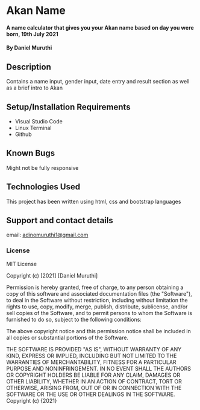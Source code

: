 # Akan Name

#### A name calculator that gives you your Akan name based on day you were born, 19th July 2021

#### By **Daniel Muruthi**

## Description

Contains a name input, gender input, date entry and result section as well as a brief intro to Akan

## Setup/Installation Requirements

- Visual Studio Code
- Linux Terminal
- Github

## Known Bugs

Might not be fully responsive

## Technologies Used

This project has been written using html, css and bootstrap languages

## Support and contact details

email: adinomuruthi1@gmail.com

### License

MIT License

Copyright (c) [2021] [Daniel Muruthi]

Permission is hereby granted, free of charge, to any person obtaining a copy
of this software and associated documentation files (the "Software"), to deal
in the Software without restriction, including without limitation the rights
to use, copy, modify, merge, publish, distribute, sublicense, and/or sell
copies of the Software, and to permit persons to whom the Software is
furnished to do so, subject to the following conditions:

The above copyright notice and this permission notice shall be included in all
copies or substantial portions of the Software.

THE SOFTWARE IS PROVIDED "AS IS", WITHOUT WARRANTY OF ANY KIND, EXPRESS OR
IMPLIED, INCLUDING BUT NOT LIMITED TO THE WARRANTIES OF MERCHANTABILITY,
FITNESS FOR A PARTICULAR PURPOSE AND NONINFRINGEMENT. IN NO EVENT SHALL THE
AUTHORS OR COPYRIGHT HOLDERS BE LIABLE FOR ANY CLAIM, DAMAGES OR OTHER
LIABILITY, WHETHER IN AN ACTION OF CONTRACT, TORT OR OTHERWISE, ARISING FROM,
OUT OF OR IN CONNECTION WITH THE SOFTWARE OR THE USE OR OTHER DEALINGS IN THE
SOFTWARE.
Copyright (c) {2021}
